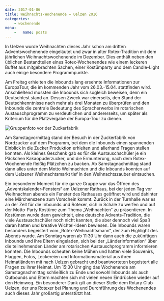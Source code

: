 ```yaml
---
date: 2017-01-06
title: Weihnachts-Wochenende – Uelzen 2016
categories:
    - wochenende
menu:
    -   name: posts
---
```

In Uelzen wurde Weihnachten dieses Jahr schon am dritten Adventswochenende eingeläutet und zwar in alter Rotex-Tradition mit dem jährlichen Weihnachtswochenende im Dezember. Dies enthält neben den üblichen Bestandteilen eines Rotex-Wochenendes wie einem leckeren Buffet aus mitgebrachten Sachen, einer Kostümparty und dem Candle-Light auch einige besondere Programmpunkte.

Am Freitag erhielten die Inbounds lang ersehnte Informationen zur EuropaTour, die im kommenden Jahr vom 26.03.-15.04. stattfinden wird. Anschließend mussten die Inbounds sich sogleich beweisen, denn ein Deutschtest stand an. Dessen Zweck war einerseits, den Stand der Deutschkenntnisse nach mehr als drei Monaten zu überprüfen und den Inbounds die zentrale Bedeutung des Spracherwerbs im rotarischen Austauschprogramm zu verdeutlichen und andererseits, um später als Kriterium für die Platzvergabe der Europa-Tour zu dienen.

![Gruppenfoto vor der Zuckerfabrik](/images/2016-uelzen.jpg)

Am Samstagvormittag stand der Besuch in der Zuckerfabrik von Nordzucker auf dem Programm, bei dem die Inbounds einen spannenden Einblick in die Zucker Produktion erhielten und allerhand Fragen stellen konnten. Als kleines Geschenk gab es für die Austauschschüler je ein Päckchen Kakaopuderzucker, und die Ermunterung, nach dem Rotex-Wochenende fleißig Plätzchen zu backen. Ab Samstagnachmittag stand dann alles unter dem Motto Weihnachten und die Inbounds konnten auf dem Uelzener Weihnachtsmarkt tief in den Weihnachtszauber eintauchen.

Ein besonderer Moment für die ganze Gruppe war das Öffnen des „Adventskalender-Fensters“ am Uelzener Rathaus, bei der jeden Tag vor Weihnachten abends ein Fenster des Rathauses geöffnet wird und dahinter eine Märchenszene zum Vorschein kommt. Zurück in der Turnhalle war es an der Zeit für die Inbounds und Rotexer, sich in Schale zu werfen und auf der Motto-Party Kostüme zum Thema „Weihnachten“ zu präsentieren. In Kostümen wurde dann gewichtelt, eine deutsche Advents-Tradition, die viele Austauschschüler noch nicht kannten, die aber dennoch viel Spaß daran hatten und kreative Wichtel-Ideen bewiesen. Die Inbounds waren besonders begeistert vom „Rotex-Weihnachtsmann“, der zum Highlight des Abends wurde.
Am Sonntag waren ab 11:30 Uhr dann auch die zukünftigen Inbounds und ihre Eltern eingeladen, sich bei der „Länderinformation“ über die teilnehmenden Länder am rotarischen Austauschprogramm informieren konnten. Die Inbounds scheuten keine Mühen und hatten viele Souvenirs, Flaggen, Fotos, Leckereien und Informationsmaterial aus ihren Heimatländern mit nach Uelzen gebracht und beantworteten begeistert alle Fragen zu ihrer Heimat. Um 15:30 Uhr ging das Wochenende am Samstagnachmittag schließlich zu Ende und sowohl Inbounds als auch Outbounds und Eltern machten sich mit vielen neuen Eindrücken wieder auf den Heimweg.
Ein besonderer Dank gilt an dieser Stelle dem Rotary Club Uelzen, der uns Rotexer bei Planung und Durchführung des Wochenendes auch dieses Jahr großartig unterstützt hat.
